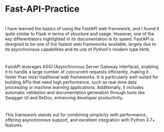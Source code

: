 # Fast-API-Practice

#
I have learned the basics of using the FastAPI web framework, and I found it quite similar to Flask in terms of structure and usage. However, one of the key differentiators highlighted in its documentation is its speed. FastAPI is designed to be one of the fastest web frameworks available, largely due to its asynchronous capabilities and its use of Python's modern type hints.
#
FastAPI leverages ASGI (Asynchronous Server Gateway Interface), enabling it to handle a large number of concurrent requests efficiently, making it faster than most traditional web frameworks. It is particularly well-suited for building APIs that need high performance, such as real-time data processing or machine learning applications. Additionally, it includes automatic validation and documentation generation through tools like Swagger UI and ReDoc, enhancing developer productivity.
#
This framework stands out for combining simplicity with performance, offering asynchronous support, and excellent integration with Python 3.7+ features.
